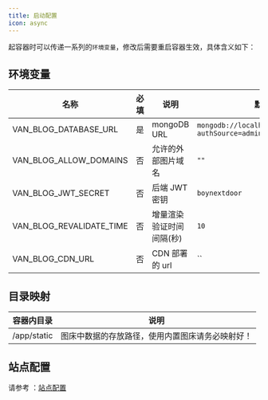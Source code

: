 ```yaml
---
title: 启动配置
icon: async
---
```


起容器时可以传递一系列的`环境变量`，修改后需要重启容器生效，具体含义如下：

## 环境变量

| 名称                     | 必填 | 说明                     | 默认值                                               |
| ------------------------ | ---- | ------------------------ | ---------------------------------------------------- |
| VAN_BLOG_DATABASE_URL    | 是   | mongoDB URL              | `mongodb://localhost:27017/vanBlog?authSource=admin` |
| VAN_BLOG_ALLOW_DOMAINS   | 否   | 允许的外部图片域名       | `""`                                                 |
| VAN_BLOG_JWT_SECRET      | 否   | 后端 JWT 密钥            | `boynextdoor`                                        |
| VAN_BLOG_REVALIDATE_TIME | 否   | 增量渲染验证时间间隔(秒) | `10`                                                 |
| VAN_BLOG_CDN_URL         | 否   | CDN 部署的 url           | ``                                                   |

## 目录映射

| 容器内目录  | 说明                                             |
| ----------- | ------------------------------------------------ |
| /app/static | 图床中数据的存放路径，使用内置图床请务必映射好！ |

## 站点配置

请参考 ：[站点配置](/feature/basic/setting.md)
